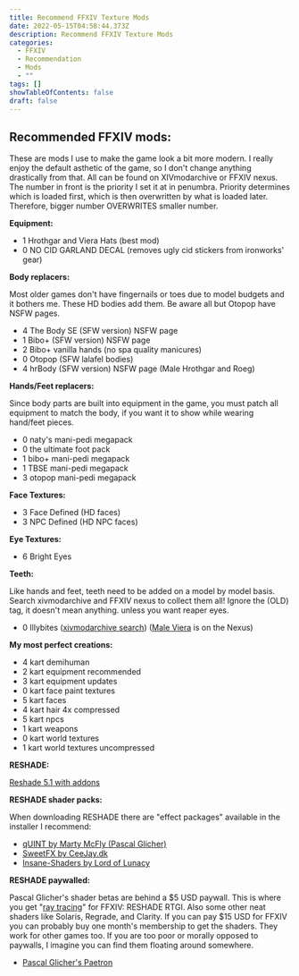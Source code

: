 ```yaml
---
title: Recommend FFXIV Texture Mods
date: 2022-05-15T04:58:44.373Z
description: Recommend FFXIV Texture Mods
categories:
  - FFXIV
  - Recommendation
  - Mods
  - ""
tags: []
showTableOfContents: false
draft: false
---
```

## Recommended FFXIV mods:

These are mods I use to make the game look a bit more modern. I really enjoy the default asthetic of the game, so I don't change anything drastically from that. All can be found on XIVmodarchive or FFXIV nexus.
The number in front is the priority I set it at in penumbra. Priority determines which is loaded first, which is then overwritten by what is loaded later. Therefore, bigger number OVERWRITES smaller number.

**Equipment:**

* 1 Hrothgar and Viera Hats (best mod)
* 0 NO CID GARLAND DECAL (removes ugly cid stickers from ironworks' gear)

**Body replacers:**

Most older games don't have fingernails or toes due to model budgets and it bothers me. These HD bodies add them. Be aware all but Otopop have NSFW pages.

* 4 The Body SE (SFW version) NSFW page
* 1 Bibo+ (SFW version) NSFW page
* 2 Bibo+ vanilla hands (no spa quality manicures)
* 0 Otopop (SFW lalafel bodies) 
* 4 hrBody (SFW version) NSFW page (Male Hrothgar and Roeg)

**Hands/Feet replacers:**

Since body parts are built into equipment in the game, you must patch all equipment to match the body, if you want it to show while wearing hand/feet pieces.

* 0 naty's mani-pedi megapack
* 0 the ultimate foot pack
* 1 bibo+ mani-pedi megapack
* 1 TBSE mani-pedi megapack
* 3 otopop mani-pedi megapack

**Face Textures:**

* 3 Face Defined (HD faces)
* 3 NPC Defined (HD NPC faces)

**Eye Textures:**

* 6 Bright Eyes

**Teeth:**

Like hands and feet, teeth need to be added on a model by model basis. Search xivmodarchive and FFXIV nexus to collect them all! Ignore the (OLD) tag, it doesn't mean anything. unless you want reaper eyes.

* 0 Illybites ([xivmodarchive search](https://www.xivmodarchive.com/search?sortby=rank&sortorder=desc&basic_text=illybites&types=1%2C3%2C7%2C9%2C12%2C15%2C2%2C4%2C8%2C10%2C14%2C11%2C5%2C13%2C6)) ([Male Viera](https://www.nexusmods.com/finalfantasy14/mods/1437) is on the Nexus)

**My most perfect creations:**

* 4 kart demihuman
* 2 kart equipment recommended
* 3 kart equipment updates
* 0 kart face paint textures
* 5 kart faces
* 4 kart hair 4x compressed
* 5 kart npcs
* 1 kart weapons
* 0 kart world textures
* 1 kart world textures uncompressed

**RESHADE:**

[Reshade 5.1 with addons](https://reshade.me/releases/7951-5-1)

**RESHADE shader packs:**

When downloading  RESHADE there are "effect packages" available in the installer I recommend:

* [qUINT by Marty McFly (Pascal Glicher)](https://github.com/martymcmodding/qUINT)
* [SweetFX by CeeJay.dk](https://github.com/CeeJayDK/SweetFX)
* [Insane-Shaders by Lord of Lunacy](https://github.com/LordOfLunacy/Insane-Shaders)

**RESHADE paywalled:**

Pascal Glicher's shader betas are behind a $5 USD paywall. This is where you get "[ray tracing](https://www.youtube.com/watch?v=ZOPgXRZSvzQ)" for FFXIV: RESHADE RTGI. Also some other neat shaders like Solaris, Regrade, and Clarity. If you can pay $15 USD for FFXIV you can probably buy one month's membership to get the shaders. They work for other games too. If you are too poor or morally opposed to paywalls, I imagine you can find them floating around somewhere.

* [Pascal Glicher's Paetron](https://www.patreon.com/mcflypg)